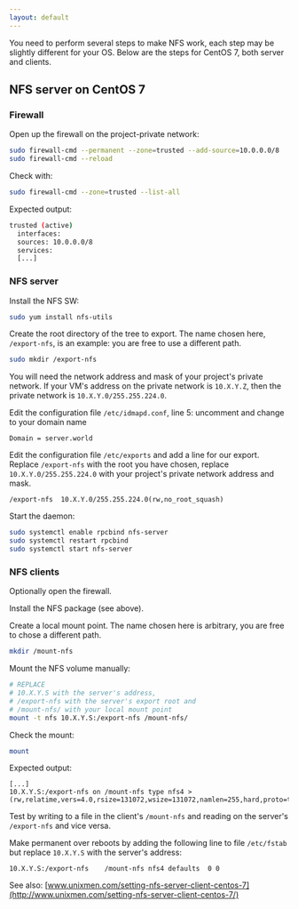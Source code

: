 ```yaml
---
layout: default
---
```

You need to perform several steps to make NFS work, each step may be slightly different for your OS.
Below are the steps for CentOS 7, both server and clients.

## NFS server on CentOS 7

### Firewall

Open up the firewall on the project-private network:
```sh
sudo firewall-cmd --permanent --zone=trusted --add-source=10.0.0.0/8
sudo firewall-cmd --reload
```

Check with:
```sh
sudo firewall-cmd --zone=trusted --list-all
```
Expected output:

>
```sh
trusted (active)
  interfaces: 
  sources: 10.0.0.0/8
  services:
  [...]
```

### NFS server

Install the NFS SW:
```sh
sudo yum install nfs-utils
```

Create the root directory of the tree to export.
The name chosen here, `/export-nfs`, is an example: you are free to use a different path.
```sh
sudo mkdir /export-nfs
```

You will need the network address and mask of your project's private network.
If your VM's address on the private network is `10.X.Y.Z`, then the private network is `10.X.Y.0/255.255.224.0`.

Edit the configuration file `/etc/idmapd.conf`, line 5: uncomment and change to your domain name

>
```
Domain = server.world
```

Edit the configuration file `/etc/exports` and add a line for our export.
Replace `/export-nfs` with the root you have chosen,
replace `10.X.Y.0/255.255.224.0` with your project's private network address and mask.

>
```
/export-nfs  10.X.Y.0/255.255.224.0(rw,no_root_squash)
```

Start the daemon:
```sh
sudo systemctl enable rpcbind nfs-server
sudo systemctl restart rpcbind
sudo systemctl start nfs-server
```

### NFS clients

Optionally open the firewall.

Install the NFS package (see above).

Create a local mount point.
The name chosen here is arbitrary, you are free to chose a different path.
```sh
mkdir /mount-nfs
```

Mount the NFS volume manually:
```sh
# REPLACE
# 10.X.Y.S with the server's address,
# /export-nfs with the server's export root and
# /mount-nfs/ with your local mount point
mount -t nfs 10.X.Y.S:/export-nfs /mount-nfs/
```

Check the mount:
```sh
mount
```

Expected output:

>
```
[...]
10.X.Y.S:/export-nfs on /mount-nfs type nfs4 > (rw,relatime,vers=4.0,rsize=131072,wsize=131072,namlen=255,hard,proto=tcp,port=0,timeo=600,retrans=2,sec=sys,clientaddr=10.X.Y.C,local_lock=none,addr=10.X.Y.S)
```

Test by writing to a file in the client's `/mount-nfs` and reading on the server's `/export-nfs` and vice versa.

Make permanent over reboots by adding the following line to file `/etc/fstab`
but replace `10.X.Y.S` with the server's address:

>
```
10.X.Y.S:/export-nfs	/mount-nfs nfs4 defaults  0 0
```

See also: [www.unixmen.com/setting-nfs-server-client-centos-7](http://www.unixmen.com/setting-nfs-server-client-centos-7/)